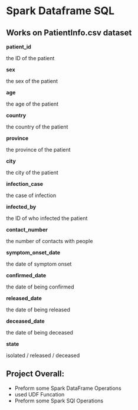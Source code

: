 # Spark Dataframe SQL

## Works on PatientInfo.csv dataset
**patient_id**

the ID of the patient

**sex**

the sex of the patient

**age**

the age of the patient

**country**

the country of the patient

**province**

the province of the patient

**city**

the city of the patient

**infection_case**

the case of infection

**infected_by**

the ID of who infected the patient

**contact_number**

the number of contacts with people

**symptom_onset_date**

the date of symptom onset

**confirmed_date**

the date of being confirmed

**released_date**

the date of being released

**deceased_date**

the date of being deceased

**state**

isolated / released / deceased

## Project Overall:
- Preform some Spark DataFrame Operations
- used UDF Funcation
- Preform some Spark SQl Operations
